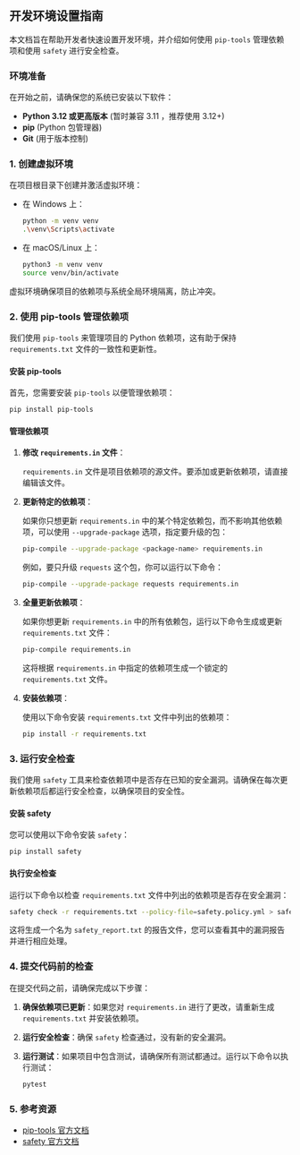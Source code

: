 ## 开发环境设置指南

本文档旨在帮助开发者快速设置开发环境，并介绍如何使用 `pip-tools` 管理依赖项和使用 `safety` 进行安全检查。

### 环境准备

在开始之前，请确保您的系统已安装以下软件：

- **Python 3.12 或更高版本** (暂时兼容 3.11 ，推荐使用 3.12+)
- **pip** (Python 包管理器)
- **Git** (用于版本控制)

### 1. 创建虚拟环境

在项目根目录下创建并激活虚拟环境：

- 在 Windows 上：

  ```bash
  python -m venv venv
  .\venv\Scripts\activate
  ```

- 在 macOS/Linux 上：

  ```bash
  python3 -m venv venv
  source venv/bin/activate
  ```

虚拟环境确保项目的依赖项与系统全局环境隔离，防止冲突。

### 2. 使用 pip-tools 管理依赖项

我们使用 `pip-tools` 来管理项目的 Python 依赖项，这有助于保持 `requirements.txt` 文件的一致性和更新性。

#### 安装 pip-tools

首先，您需要安装 `pip-tools` 以便管理依赖项：

```bash
pip install pip-tools
```

#### 管理依赖项

1. **修改 `requirements.in` 文件**：

   `requirements.in` 文件是项目依赖项的源文件。要添加或更新依赖项，请直接编辑该文件。

2. **更新特定的依赖项**：

   如果你只想更新 `requirements.in` 中的某个特定依赖包，而不影响其他依赖项，可以使用 `--upgrade-package` 选项，指定要升级的包：

   ```bash
   pip-compile --upgrade-package <package-name> requirements.in
   ```

   例如，要只升级 `requests` 这个包，你可以运行以下命令：

   ```bash
   pip-compile --upgrade-package requests requirements.in
   ```
   
3. **全量更新依赖项**：

   如果你想更新 `requirements.in` 中的所有依赖包，运行以下命令生成或更新 `requirements.txt` 文件：

   ```bash
   pip-compile requirements.in
   ```

   这将根据 `requirements.in` 中指定的依赖项生成一个锁定的 `requirements.txt` 文件。

4. **安装依赖项**：

   使用以下命令安装 `requirements.txt` 文件中列出的依赖项：

   ```bash
   pip install -r requirements.txt
   ```

### 3. 运行安全检查

我们使用 `safety` 工具来检查依赖项中是否存在已知的安全漏洞。请确保在每次更新依赖项后都运行安全检查，以确保项目的安全性。

#### 安装 safety

您可以使用以下命令安装 `safety`：

```bash
pip install safety
```

#### 执行安全检查

运行以下命令以检查 `requirements.txt` 文件中列出的依赖项是否存在安全漏洞：

```bash
safety check -r requirements.txt --policy-file=safety.policy.yml > safety_report.txt
```

这将生成一个名为 `safety_report.txt` 的报告文件，您可以查看其中的漏洞报告并进行相应处理。

### 4. 提交代码前的检查

在提交代码之前，请确保完成以下步骤：

1. **确保依赖项已更新**：如果您对 `requirements.in` 进行了更改，请重新生成 `requirements.txt` 并安装依赖项。

2. **运行安全检查**：确保 `safety` 检查通过，没有新的安全漏洞。

3. **运行测试**：如果项目中包含测试，请确保所有测试都通过。运行以下命令以执行测试：

   ```bash
   pytest
   ```

### 5. 参考资源

- [pip-tools 官方文档](https://github.com/jazzband/pip-tools)
- [safety 官方文档](https://pyup.io/safety/)